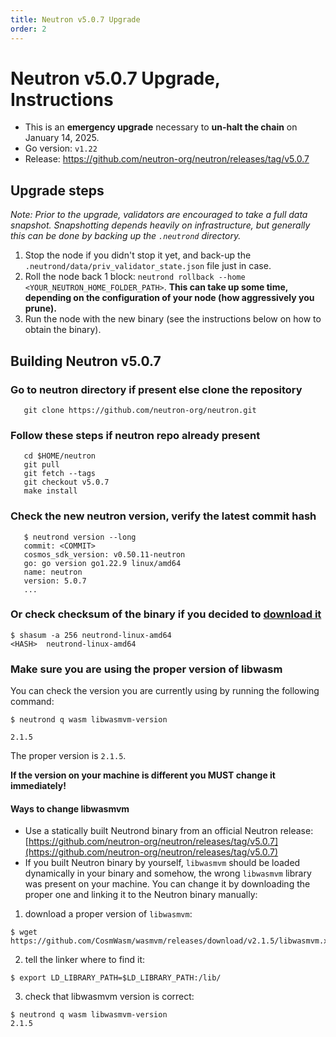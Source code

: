```yaml
---
title: Neutron v5.0.7 Upgrade
order: 2
---
```


<!-- markdown-link-check-disable -->

# Neutron v5.0.7 Upgrade, Instructions

- This is an **emergency upgrade** necessary to **un-halt the chain** on January 14, 2025.
- Go version: `v1.22`
- Release: https://github.com/neutron-org/neutron/releases/tag/v5.0.7

## Upgrade steps

_Note: Prior to the upgrade, validators are encouraged to take a full data snapshot. Snapshotting depends heavily on infrastructure, but generally this can be done by backing up the `.neutrond` directory._

1. Stop the node if you didn't stop it yet, and back-up the `.neutrond/data/priv_validator_state.json` file just in case.
2. Roll the node back 1 block: `neutrond rollback --home <YOUR_NEUTRON_HOME_FOLDER_PATH>`. **This can take up some time, depending on the configuration of your node (how aggressively you prune).**
3. Run the node with the new binary (see the instructions below on how to obtain the binary).

## Building Neutron v5.0.7

### Go to neutron directory if present else clone the repository

```shell
   git clone https://github.com/neutron-org/neutron.git
```

### Follow these steps if neutron repo already present

```shell
   cd $HOME/neutron
   git pull
   git fetch --tags
   git checkout v5.0.7
   make install
```

### Check the new neutron version, verify the latest commit hash
```shell
   $ neutrond version --long
   commit: <COMMIT>
   cosmos_sdk_version: v0.50.11-neutron
   go: go version go1.22.9 linux/amd64
   name: neutron
   version: 5.0.7
   ...
```

### Or check checksum of the binary if you decided to [download it](https://github.com/neutron-org/neutron/releases/tag/v5.0.7)

```shell
$ shasum -a 256 neutrond-linux-amd64
<HASH>  neutrond-linux-amd64
```


### Make sure you are using the proper version of libwasm

You can check the version you are currently using by running the following command:
```
$ neutrond q wasm libwasmvm-version

2.1.5
```
The proper version is `2.1.5`.

**If the version on your machine is different you MUST change it immediately!**

#### Ways to change libwasmvm

- Use a statically built Neutrond binary from an official Neutron release: [https://github.com/neutron-org/neutron/releases/tag/v5.0.7](https://github.com/neutron-org/neutron/releases/tag/v5.0.7)
- If you built Neutron binary by yourself, `libwasmvm` should be loaded dynamically in your binary and somehow, the wrong `libwasmvm` library was present on your machine. You can change it by downloading the proper one and linking it to the Neutron binary manually:
1. download a proper version of `libwasmvm`:

```
$ wget https://github.com/CosmWasm/wasmvm/releases/download/v2.1.5/libwasmvm.x86_64.so
```

2. tell the linker where to find it:
```
$ export LD_LIBRARY_PATH=$LD_LIBRARY_PATH:/lib/
```

3. check that libwasmvm version is correct:
```
$ neutrond q wasm libwasmvm-version
2.1.5
```

